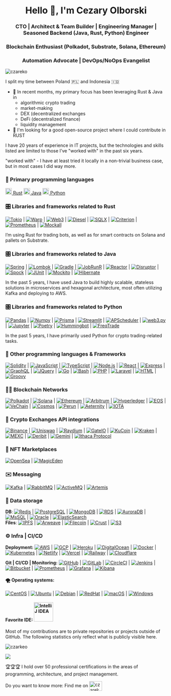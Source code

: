 <h1 align="center">Hello 👋, I'm Cezary Olborski</h1>
<h3 align="center">CTO | Architect & Team Builder | Engineering Manager | Seasoned Backend (Java, Rust, Python) Engineer</h3>
<h3 align="center">Blockchain Enthusiast (Polkadot, Substrate, Solana, Ethereum)</h3>
<h3 align="center">Automation Advocate | DevOps/NoOps Evangelist</h3>

<p align="left"> <img src="https://komarev.com/ghpvc/?username=czareko&label=Profile%20views&color=0e75b6&style=flat" alt="czareko" /> </p>

I split my time between Poland 🇵🇱 and Indonesia 🇮🇩
- 🌱 In recent months, my primary focus has been leveraging Rust & Java in
  -  algorithmic crypto trading
  -  market-making
  -  DEX (decentralized exchanges
  -  DeFi (decentralized finance)
  -  liquidity management
- 👯 I'm looking for a good open-source project where I could contribute in RUST

I have 20 years of experience in IT projects, but the technologies and skills listed are limited to those I’ve "worked with" in the past six years.

"worked with" - I have at least tried it locally in a non-trivial business case, but in most cases I did way more.

### 🔭  Primary programming languages

<a href="https://www.rust-lang.org/" target="blank"><img src="https://raw.githubusercontent.com/rust-lang/rust-artwork/master/logo/rust-logo-512x512.png" alt="Rust" width="20" height="20"/> Rust</a>
<a href="https://www.java.com/" target="blank"><img src="https://cdn.jsdelivr.net/gh/devicons/devicon/icons/java/java-original.svg" alt="Java" width="20" height="20"> Java</a>
<a href="https://www.python.org/" target="blank"><img src="https://cdn.jsdelivr.net/gh/devicons/devicon/icons/python/python-original.svg" alt="Python" width="20" height="20"> Python</a>

### 🎛️ Libraries and frameworks related to Rust

<a href="https://tokio.rs/"><img src="https://img.shields.io/badge/-Tokio-333333?logo=tokio" alt="Tokio"></a> |
<a href="https://docs.rs/warp/"><img src="https://img.shields.io/badge/-Warp-2D3748?logo=warp" alt="Warp"></a> |
<a href="https://github.com/tomusdrw/rust-web3"><img src="https://img.shields.io/badge/-Web3-3C3C3D?logo=ethereum" alt="Web3"></a> |
<a href="https://diesel.rs/"><img src="https://img.shields.io/badge/-Diesel-000000?logo=diesel" alt="Diesel"></a> |
<a href="https://docs.rs/sqlx/"><img src="https://img.shields.io/badge/-SQLX-0078D7?logo=postgresql" alt="SQLX"></a> |
<a href="https://docs.rs/criterion/"><img src="https://img.shields.io/badge/-Criterion-333333?logo=rust" alt="Criterion"></a> |
<a href="https://prometheus.io/"><img src="https://img.shields.io/badge/-Prometheus-E6522C?logo=prometheus" alt="Prometheus"></a> |
<a href="https://docs.rs/mockall/"><img src="https://img.shields.io/badge/-Mockall-333333?logo=rust" alt="Mockall"></a>

I’m using Rust for trading bots, as well as for smart contracts on Solana and pallets on Substrate.

### 🎛️ Libraries and frameworks related to Java

<a href="https://spring.io/"><img src="https://img.shields.io/badge/-Spring-6DB33F?logo=spring" alt="Spring"></a> |
<a href="https://projectlombok.org/"><img src="https://img.shields.io/badge/-Lombok-DB7223?logo=lombok" alt="Lombok"></a> |
<a href="https://gradle.org/"><img src="https://img.shields.io/badge/-Gradle-02303A?logo=gradle" alt="Gradle"></a> |
<a href="https://www.jobrunr.io/"><img src="https://img.shields.io/badge/-JobRunR-FF4500?logo=java" alt="JobRunR"></a> |
<a href="https://projectreactor.io/"><img src="https://img.shields.io/badge/-Reactor-31B2DF?logo=reactivex" alt="Reactor"></a> |
<a href="https://lmax-exchange.github.io/disruptor/"><img src="https://img.shields.io/badge/-Disruptor-000000?logo=java" alt="Disruptor"></a> |
<a href="https://spockframework.org/"><img src="https://img.shields.io/badge/-Spock-000000?logo=spock" alt="Spock"></a> |
<a href="https://junit.org/junit5/"><img src="https://img.shields.io/badge/-JUnit-25A162?logo=junit5" alt="JUnit"></a> |
<a href="https://site.mockito.org/"><img src="https://img.shields.io/badge/-Mockito-4CAF50?logo=mockito" alt="Mockito"></a> |
<a href="https://hibernate.org/"><img src="https://img.shields.io/badge/-Hibernate-59666C?logo=hibernate" alt="Hibernate"></a>

In the past 5 years, I have used Java to build highly scalable, stateless solutions in microservices and hexagonal architecture, most often utilizing Kafka and deploying to AWS.

### 🎛️ Libraries and frameworks related to Python

<a href="https://pandas.pydata.org/"><img src="https://img.shields.io/badge/-Pandas-150458?logo=pandas" alt="Pandas"></a> |
<a href="https://numpy.org/"><img src="https://img.shields.io/badge/-Numpy-013243?logo=numpy" alt="Numpy"></a> |
<a href="https://www.prisma.io/"><img src="https://img.shields.io/badge/-Prisma-2D3748?logo=prisma" alt="Prisma"></a> |
<a href="https://streamlit.io/"><img src="https://img.shields.io/badge/-Streamlit-FF4B4B?logo=streamlit" alt="Streamlit"></a> |
<a href="https://apscheduler.readthedocs.io/"><img src="https://img.shields.io/badge/-APScheduler-0078D7?logo=python" alt="APScheduler"></a> |
<a href="https://web3py.readthedocs.io/"><img src="https://img.shields.io/badge/-web3.py-F16822?logo=ethereum" alt="web3.py"></a> |
<a href="https://jupyter.org/"><img src="https://img.shields.io/badge/-Jupyter-F37626?logo=jupyter" alt="Jupyter"></a> |
<a href="https://python-poetry.org/"><img src="https://img.shields.io/badge/-Poetry-60A5FA?logo=python" alt="Poetry"></a> |
<a href="https://hummingbot.io/"><img src="https://img.shields.io/badge/-Hummingbot-FF6600?logo=bitcoin" alt="Hummingbot"></a> |
<a href="https://www.freqtrade.io/"><img src="https://img.shields.io/badge/-FreqTrade-2D3748?logo=python" alt="FreqTrade"></a>

In the past 5 years, I have primarily used Python for crypto trading-related tasks.

### 🧰 Other programming languages & Frameworks

<a href="https://soliditylang.org/"><img src="https://img.shields.io/badge/-Solidity-363636?logo=solidity" alt="Solidity"></a> |
<a href="https://www.javascript.com/"><img src="https://img.shields.io/badge/-JavaScript-F7DF1E?logo=javascript" alt="JavaScript"></a> |
<a href="https://www.typescriptlang.org/"><img src="https://img.shields.io/badge/-TypeScript-3178C6?logo=typescript" alt="TypeScript"></a> |
<a href="https://nodejs.org/"><img src="https://img.shields.io/badge/-Node.js-339933?logo=node.js" alt="Node.js"></a> |
<a href="https://reactjs.org/"><img src="https://img.shields.io/badge/-React-61DAFB?logo=react" alt="React"></a> |
<a href="https://expressjs.com/"><img src="https://img.shields.io/badge/-Express-000000?logo=express" alt="Express"></a> |
<a href="https://graphql.org/"><img src="https://img.shields.io/badge/-GraphQL-E10098?logo=graphql" alt="GraphQL"></a> |
<a href="https://jquery.com/"><img src="https://img.shields.io/badge/-JQuery-0769AD?logo=jquery" alt="JQuery"></a> |
<a href="https://golang.org/"><img src="https://img.shields.io/badge/-Go-00ADD8?logo=go" alt="Go"></a> |
<a href="https://www.gnu.org/software/bash/"><img src="https://img.shields.io/badge/-Bash-4EAA25?logo=gnu-bash" alt="Bash"></a> |
<a href="https://www.php.net/"><img src="https://img.shields.io/badge/-PHP-777BB4?logo=php" alt="PHP"></a> |
<a href="https://laravel.com/"><img src="https://img.shields.io/badge/-Laravel-FF2D20?logo=laravel" alt="Laravel"></a> |
<a href="https://developer.mozilla.org/en-US/docs/Web/HTML"><img src="https://img.shields.io/badge/-HTML-E34F26?logo=html5" alt="HTML"></a> |
<a href="https://groovy-lang.org/"><img src="https://img.shields.io/badge/-Groovy-4298B8?logo=apache-groovy" alt="Groovy"></a>

### ⛓️‍💥 Blockchain Networks

<a href="https://polkadot.network/"><img src="https://img.shields.io/badge/-Polkadot-E6007A?logo=polkadot" alt="Polkadot"></a> |
<a href="https://solana.com/"><img src="https://img.shields.io/badge/-Solana-00FFB1?logo=solana" alt="Solana"></a> |
<a href="https://ethereum.org/"><img src="https://img.shields.io/badge/-Ethereum-3C3C3D?logo=ethereum" alt="Ethereum"></a> |
<a href="https://arbitrum.io/"><img src="https://img.shields.io/badge/-Arbitrum-2D374B?logo=arbitrum" alt="Arbitrum"></a> |
<a href="https://www.hyperledger.org/"><img src="https://img.shields.io/badge/-Hyperledger-2F3134?logo=hyperledger" alt="Hyperledger"></a> |
<a href="https://eos.io/"><img src="https://img.shields.io/badge/-EOS-000000?logo=eos" alt="EOS"></a> |
<a href="https://www.vechain.org/"><img src="https://img.shields.io/badge/-VeChain-00AACC?logo=vechain" alt="VeChain"></a> |
<a href="https://cosmos.network/"><img src="https://img.shields.io/badge/-Cosmos-2E3148?logo=cosmos" alt="Cosmos"></a> |
<a href="https://www.perun.network/"><img src="https://img.shields.io/badge/-Perun-0088CC?logo=perun" alt="Perun"></a> |
<a href="https://www.aeternity.com/"><img src="https://img.shields.io/badge/-Aeternity-F72E74?logo=aeternity" alt="Aeternity"></a> |
<a href="https://www.iota.org/"><img src="https://img.shields.io/badge/-IOTA-131E3A?logo=iota" alt="IOTA"></a>

###  💱 Crypto Exchanges API integrations
<a href="https://www.binance.com/"><img src="https://img.shields.io/badge/-Binance-F0B90B?logo=binance" alt="Binance"></a> |
<a href="https://uniswap.org/"><img src="https://img.shields.io/badge/-Uniswap-FF007A?logo=uniswap" alt="Uniswap"></a> |
<a href="https://raydium.io/"><img src="https://img.shields.io/badge/-Raydium-9A4CFF?logo=raydium" alt="Raydium"></a> |
<a href="https://www.gate.io/"><img src="https://img.shields.io/badge/-GateIO-11A9E4?logo=gate.io" alt="GateIO"></a> |
<a href="https://www.kucoin.com/"><img src="https://img.shields.io/badge/-KuCoin-29A3A3?logo=kucoin" alt="KuCoin"></a> |
<a href="https://www.kraken.com/"><img src="https://img.shields.io/badge/-Kraken-5865F2?logo=kraken" alt="Kraken"></a> |
<a href="https://www.mexc.com/"><img src="https://img.shields.io/badge/-MEXC-1DC76A?logo=mexc" alt="MEXC"></a> |
<a href="https://www.deribit.com/"><img src="https://img.shields.io/badge/-Deribit-2EB397?logo=deribit" alt="Deribit"></a> |
<a href="https://www.gemini.com/"><img src="https://img.shields.io/badge/-Gemini-00DCFA?logo=gemini" alt="Gemini"></a> |
<a href="https://www.ithacaprotocol.io/"><img src="https://img.shields.io/badge/-Ithaca%20Protocol-000000?logo=ithaca-protocol" alt="Ithaca Protocol"></a>

### 🦄 NFT Marketplaces

<a href="https://opensea.io/"><img src="https://img.shields.io/badge/-OpenSea-2081E2?logo=opensea" alt="OpenSea"></a> |
<a href="https://magiceden.io/"><img src="https://img.shields.io/badge/-MagicEden-9146FF?logo=magic-eden" alt="MagicEden"></a>

### ✉️ Messaging

<a href="https://kafka.apache.org/"><img src="https://img.shields.io/badge/-Kafka-231F20?logo=apache-kafka" alt="Kafka"></a> |
<a href="https://www.rabbitmq.com/"><img src="https://img.shields.io/badge/-RabbitMQ-FF6600?logo=rabbitmq" alt="RabbitMQ"></a> |
<a href="https://activemq.apache.org/"><img src="https://img.shields.io/badge/-ActiveMQ-000000?logo=apache" alt="ActiveMQ"></a> |
<a href="https://activemq.apache.org/components/artemis/"><img src="https://img.shields.io/badge/-Artemis-29A3A3?logo=apache" alt="Artemis"></a>

### 💾 Data storage

**DB**: <a href="https://redis.io/"><img src="https://img.shields.io/badge/-Redis-DC382D?logo=redis" alt="Redis"></a> |
<a href="https://www.postgresql.org/"><img src="https://img.shields.io/badge/-PostgreSQL-4169E1?logo=postgresql" alt="PostgreSQL"></a> |
<a href="https://www.mongodb.com/"><img src="https://img.shields.io/badge/-MongoDB-47A248?logo=mongodb" alt="MongoDB"></a> |
<a href="https://aws.amazon.com/rds/"><img src="https://img.shields.io/badge/-RDS-527FFF?logo=amazon-rds" alt="RDS"></a> |
<a href="https://aws.amazon.com/rds/aurora/"><img src="https://img.shields.io/badge/-AuroraDB-527FFF?logo=amazon-aurora" alt="AuroraDB"></a> |
<a href="https://www.microsoft.com/en-us/sql-server/sql-server-downloads"><img src="https://img.shields.io/badge/-MsSQL-CC2927?logo=microsoft-sql-server" alt="MsSQL"></a> |
<a href="https://www.oracle.com/database/"><img src="https://img.shields.io/badge/-Oracle-F80000?logo=oracle" alt="Oracle"></a> |
<a href="https://www.elastic.co/"><img src="https://img.shields.io/badge/-ElasticSearch-005571?logo=elasticsearch" alt="ElasticSearch"></a> </br>
**Files**: <a href="https://ipfs.io/"><img src="https://img.shields.io/badge/-IPFS-65C2CB?logo=ipfs" alt="IPFS"></a> |
<a href="https://www.arweave.org/"><img src="https://img.shields.io/badge/-Arweave-2E3C4E?logo=arweave" alt="Arweave"></a> |
<a href="https://filecoin.io/"><img src="https://img.shields.io/badge/-Filecoin-0090FF?logo=filecoin" alt="Filecoin"></a> |
<a href="https://crust.network/"><img src="https://img.shields.io/badge/-Crust-000000?logo=crust" alt="Crust"></a> |
<a href="https://aws.amazon.com/s3/"><img src="https://img.shields.io/badge/-S3-569A31?logo=amazon-s3" alt="S3"></a>

### ⚙️ Infra | CI/CD

**Deployment:** <a href="https://aws.amazon.com/"><img src="https://img.shields.io/badge/-AWS-232F3E?logo=amazon-aws" alt="AWS"></a> | 
<a href="https://cloud.google.com/"><img src="https://img.shields.io/badge/-GCP-4285F4?logo=google-cloud" alt="GCP"></a> |
<a href="https://www.heroku.com/"><img src="https://img.shields.io/badge/-Heroku-430098?logo=heroku" alt="Heroku"></a> |
<a href="https://www.digitalocean.com/"><img src="https://img.shields.io/badge/-DigitalOcean-0080FF?logo=digitalocean" alt="DigitalOcean"></a> |
<a href="https://www.docker.com/"><img src="https://img.shields.io/badge/-Docker-2496ED?logo=docker" alt="Docker"></a> |
<a href="https://kubernetes.io/"><img src="https://img.shields.io/badge/-Kubernetes-326CE5?logo=kubernetes" alt="Kubernetes"></a> | 
<a href="https://www.netlify.com/"><img src="https://img.shields.io/badge/-Netlify-00C7B7?logo=netlify" alt="Netlify"></a> |
<a href="https://vercel.com/"><img src="https://img.shields.io/badge/-Vercel-000000?logo=vercel" alt="Vercel"></a> |
<a href="https://railway.app/"><img src="https://img.shields.io/badge/-Railway-000000?logo=railway" alt="Railway"></a> |
<a href="https://www.cloudflare.com/"><img src="https://img.shields.io/badge/-Cloudflare-F38020?logo=cloudflare" alt="Cloudflare"></a>

**Git | CI/CD | Monitoring:** <a href="https://github.com/"><img src="https://img.shields.io/badge/-GitHub-181717?logo=github" alt="GitHub"></a> |
<a href="https://gitlab.com/"><img src="https://img.shields.io/badge/-GitLab-FC6D26?logo=gitlab" alt="GitLab"></a> |
<a href="https://circleci.com/"><img src="https://img.shields.io/badge/-CircleCI-343434?logo=circleci" alt="CircleCI"></a> |
<a href="https://www.jenkins.io/"><img src="https://img.shields.io/badge/-Jenkins-D24939?logo=jenkins" alt="Jenkins"></a> |
<a href="https://bitbucket.org/"><img src="https://img.shields.io/badge/-Bitbucket-0052CC?logo=bitbucket" alt="Bitbucket"></a> |
<a href="https://prometheus.io/"><img src="https://img.shields.io/badge/-Prometheus-E6522C?logo=prometheus" alt="Prometheus"></a> |
<a href="https://grafana.com/"><img src="https://img.shields.io/badge/-Grafana-F46800?logo=grafana" alt="Grafana"></a> |
<a href="https://www.elastic.co/kibana/"><img src="https://img.shields.io/badge/-Kibana-005571?logo=kibana" alt="Kibana"></a>


#### 🌪️ **Operating systems:**

<a href="https://www.centos.org/"><img src="https://img.shields.io/badge/-CentOS-262577?logo=CentOS" alt="CentOS"></a> |
<a href="https://ubuntu.com/"><img src="https://img.shields.io/badge/-Ubuntu-E95420?logo=Ubuntu" alt="Ubuntu"></a> |
<a href="https://www.debian.org/"><img src="https://img.shields.io/badge/-Debian-A81D33?logo=Debian" alt="Debian"></a> |
<a href="https://www.redhat.com/"><img src="https://img.shields.io/badge/-RedHat-EE0000?logo=RedHat" alt="RedHat"></a> |
<a href="https://www.apple.com/macos/"><img src="https://img.shields.io/badge/-macOS-000000?logo=apple" alt="macOS"></a> |
<a href="https://www.microsoft.com/windows/"><img src="https://img.shields.io/badge/-Windows-0078D6?logo=Windows" alt="Windows"></a>

#### Favorite IDE: <img src="https://cdn.jsdelivr.net/gh/devicons/devicon/icons/intellij/intellij-original.svg" alt="IntelliJ IDEA" width="60" height="60">

Most of my contributions are to private repositories or projects outside of GitHub. The following statistics only reflect what is publicly visible here.


<p><img align="center" src="https://github-readme-streak-stats.herokuapp.com/?user=czareko&" alt="czarkeo" /></p>


![](https://github-profile-trophy.vercel.app/?username=czareko&theme=algolia&column=5)

🏆🏆🏆 I hold over 50 professional certifications in the areas of programming, architecture, and project management.

Do you want to know more: Find me on <a href="https://linkedin.com/in/cezary-olborski" target="blank"><img align="center" src="https://raw.githubusercontent.com/rahuldkjain/github-profile-readme-generator/master/src/images/icons/Social/linked-in-alt.svg" alt="czareko" height="30" width="40" /></a>

